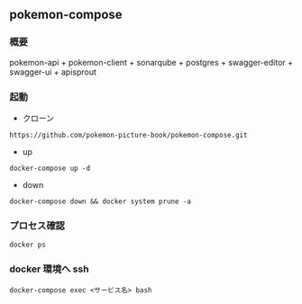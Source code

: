 ## pokemon-compose
### 概要
pokemon-api + pokemon-client + sonarqube + postgres + swagger-editor + swagger-ui + apisprout


### 起動

* クローン

```
https://github.com/pokemon-picture-book/pokemon-compose.git
```

* up

```
docker-compose up -d
```

* down

```
docker-compose down && docker system prune -a
```

### プロセス確認

```
docker ps
```

### docker 環境へ ssh

```
docker-compose exec <サービス名> bash
```